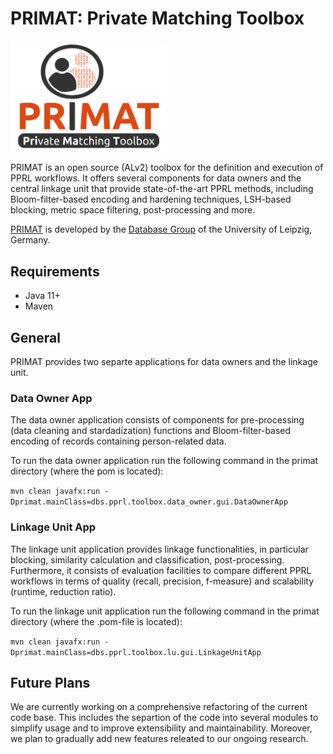 # PRIMAT: Private Matching Toolbox

<img src="primat_logo.png" width="250">


PRIMAT is an open source (ALv2) toolbox for the definition and execution of PPRL workflows. 
It offers several components for data owners and the central linkage unit that provide state-of-the-art PPRL methods,
including Bloom-filter-based encoding and hardening techniques, LSH-based blocking, metric space filtering,
post-processing and more.


[PRIMAT](https://dl.acm.org/citation.cfm?doid=3352063.3360392) is developed by the [Database Group](https://dbs.uni-leipzig.de/research/projects/pper_big_data) of the University of Leipzig, Germany.


## Requirements

- Java 11+ 
- Maven


## General

PRIMAT provides two separte applications for data owners and the linkage unit.


### Data Owner App

The data owner application consists of components for pre-processing (data cleaning and stardadization) functions and Bloom-filter-based encoding of records containing person-related data.

To run the data owner application run the following command in the primat directory (where the pom is located):

`mvn clean javafx:run -Dprimat.mainClass=dbs.pprl.toolbox.data_owner.gui.DataOwnerApp`


### Linkage Unit App

The linkage unit application provides linkage functionalities, in particular blocking, similarity calculation and classification, post-processing. Furthermore, it consists of evaluation facilities to compare different PPRL workflows in terms of quality (recall, precision, f-measure) and scalability (runtime, reduction ratio).

To run the linkage unit application run the following command in the primat directory (where the .pom-file is located):

`mvn clean javafx:run -Dprimat.mainClass=dbs.pprl.toolbox.lu.gui.LinkageUnitApp`


## Future Plans

We are currently working on a comprehensive refactoring of the current code base. This includes the separtion of the code into several modules to simplify usage and to improve extensibility and maintainability. Moreover, we plan to gradually add new features releated to our ongoing research.
